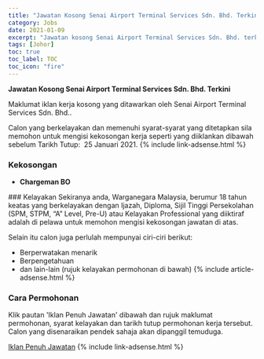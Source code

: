 ```yaml
---
title: "Jawatan Kosong Senai Airport Terminal Services Sdn. Bhd. Terkini" 
category: Jobs 
date: 2021-01-09 
excerpt: "Jawatan kosong Senai Airport Terminal Services Sdn. Bhd. terkini untuk kekosongan Chargeman BO" 
tags: [Johor] 
toc: true 
toc_label: TOC 
toc_icon: "fire" 
--- 
```


**Jawatan Kosong Senai Airport Terminal Services Sdn. Bhd. Terkini**

Maklumat iklan kerja kosong yang ditawarkan oleh Senai Airport Terminal Services Sdn. Bhd.. 

Calon yang berkelayakan dan memenuhi syarat-syarat yang ditetapkan sila memohon untuk mengisi kekosongan kerja seperti yang diiklankan dibawah sebelum Tarikh Tutup:  25 Januari 2021. 
{% include link-adsense.html %} 
### Kekosongan 
<ul>
<li>
<p><strong>Chargeman BO</strong></p>
</li>
</ul> 
### Kelayakan 
Sekiranya anda, Warganegara Malaysia, berumur 18 tahun keatas yang berkelayakan dengan Ijazah, Diploma, Sijil Tinggi Persekolahan (SPM, STPM, “A” Level, Pre-U) atau Kelayakan Professional yang diiktiraf adalah di pelawa untuk memohon mengisi kekosongan jawatan di atas.

Selain itu calon juga perlulah mempunyai ciri-ciri berikut:
- Berperwatakan menarik
- Berpengetahuan
- dan lain-lain (rujuk kelayakan permohonan di bawah) 
{% include article-adsense.html %} 
### Cara Permohonan 
Klik pautan 'Iklan Penuh Jawatan' dibawah dan rujuk maklumat permohonan, syarat kelayakan dan tarikh tutup permohonan kerja tersebut.
Calon yang disenaraikan pendek sahaja akan dipanggil temuduga.

<a href="https://www.jobstreet.com.my/en/job/chargeman-bo-4455125?" class="btn btn--info" target="_blank" rel="nofollow noopenner">Iklan Penuh Jawatan</a> 
{% include link-adsense.html %} 
